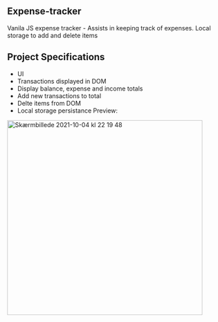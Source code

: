 ## Expense-tracker
Vanila JS expense tracker - Assists in keeping track of expenses. Local storage to add and delete items

## Project Specifications 
- UI 
- Transactions displayed in DOM 
- Display balance, expense and income totals 
- Add new transactions to total 
- Delte items from DOM
- Local storage persistance 
Preview: 
<img width="451" alt="Skærmbillede 2021-10-04 kl  22 19 48" src="https://user-images.githubusercontent.com/86630652/135926645-0fb490f0-0983-4e83-9567-7009f69799dd.png">
